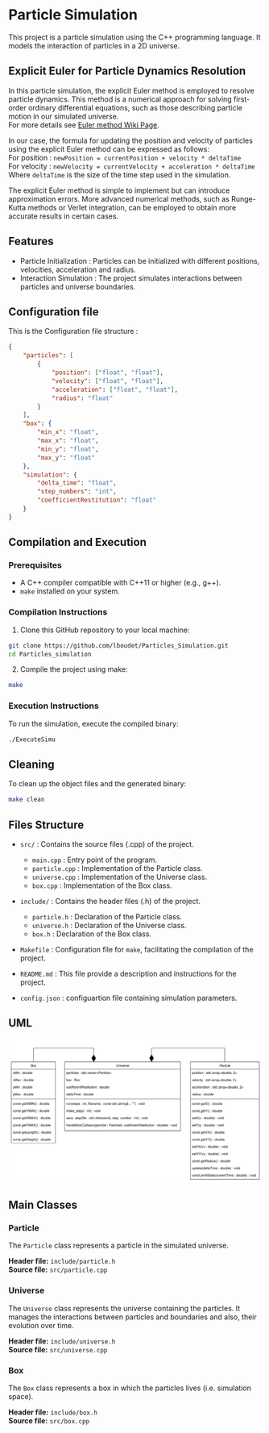 # Particle Simulation

This project is a particle simulation using the C++ programming language. It models the interaction of particles in a 2D universe.


## Explicit Euler for Particle Dynamics Resolution

In this particle simulation, the explicit Euler method is employed to resolve particle dynamics. This method is a numerical approach for solving first-order ordinary differential equations, such as those describing particle motion in our simulated universe.\
For more details see [Euler method Wiki Page](https://en.wikipedia.org/wiki/Euler_method).

In our case, the formula for updating the position and velocity of particles using the explicit Euler method can be expressed as follows:\
For position : `newPosition = currentPosition + velocity * deltaTime`\
For velocity : `newVelocity = currentVelocity + acceleration * deltaTime`\
Where `deltaTime` is the size of the time step used in the simulation.

The explicit Euler method is simple to implement but can introduce approximation errors. More advanced numerical methods, such as Runge-Kutta methods or Verlet integration, can be employed to obtain more accurate results in certain cases.

## Features

- Particle Initialization : Particles can be initialized with different positions, velocities, acceleration and radius.
- Interaction Simulation : The project simulates interactions between particles and universe boundaries.

## Configuration file

This is the Configuration file structure :
```json
{
    "particles": [
        {
            "position": ["float", "float"],
            "velocity": ["float", "float"],
            "acceleration": ["float", "float"],
            "radius": "float"
        }
    ],
    "box": {
        "min_x": "float",
        "max_x": "float",
        "min_y": "float",
        "max_y": "float"
    },
    "simulation": {
        "delta_time": "float",
        "step_numbers": "int",
        "coefficientRestitution": "float"
    }
}
```

## Compilation and Execution

### Prerequisites

- A C++ compiler compatible with C++11 or higher (e.g., g++).
- `make` installed on your system.

### Compilation Instructions

1. Clone this GitHub repository to your local machine:
```bash
git clone https://github.com/lboudet/Particles_Simulation.git
cd Particles_simulation
```

2. Compile the project using make:
```bash
make
```

### Execution Instructions

To run the simulation, execute the compiled binary:
```bash
./ExecuteSimu
```

## Cleaning

To clean up the object files and the generated binary:
```bash
make clean
```

## Files Structure

- `src/` : Contains the source files (.cpp) of the project.
  - `main.cpp` : Entry point of the program.
  - `particle.cpp` : Implementation of the Particle class.
  - `universe.cpp` : Implementation of the Universe class.
  - `box.cpp` : Implementation of the Box class.

- `include/` : Contains the header files (.h) of the project.
  - `particle.h` : Declaration of the Particle class.
  - `universe.h` : Declaration of the Universe class.
  - `box.h` : Declaration of the Box class.

- `Makefile` : Configuration file for `make`, facilitating the compilation of the project.

- `README.md` : This file provide a description and instructions for the project.

- `config.json` : configuartion file containing simulation parameters.

## UML

![UML](UML.svg)

## Main Classes

### Particle

The `Particle` class represents a particle in the simulated universe.

**Header file:** `include/particle.h`  
**Source file:** `src/particle.cpp`

<!--
#### Attributes

- `std::array<double, 2> position;`
- `std::array<double, 2> velocity;`
- `std::array<double, 2> acceleration;`
- `double radius;`

#### Methods

- `double getX() const;`
- `double getY() const;`
- `void setX(double x);`
- `void setY(double y);`
- `double getVX() const;`
- `double getVY() const;`
- `void setVX(double vx);`
- `void setVY(double vy);`
- `double getRadius() const;`
- `void update(double deltaTime);`
- `void printState(double currentTime) const;`
-->

### Universe

The `Universe` class represents the universe containing the particles. It manages the interactions between particles and boundaries and also, their evolution over time.

**Header file:** `include/universe.h`  
**Source file:** `src/universe.cpp`

<!--
#### Attributes

- `std::vector<Particle> particles;`
- `Box box;`
- `double coefficientRestitution;`
- `double deltaTime;`

#### Methods

- `void run(int steps, const std::string& filename = "");`
- `void make_step(int i);`
- `void save_step(std::ofstream &file, int step_number);`
- `void handleBoxCollision(Particle &particle, double coefficientRestitution);`
-->

### Box

The `Box` class represents a box in which the particles lives (i.e. simulation space).

**Header file:** `include/box.h`  
**Source file:** `src/box.cpp`

<!--
#### Attributes

- `double xMin;`
- `double xMax;`
- `double yMin;`
- `double yMax;`

#### Methods

- `double getXMIN() const;`
- `double getYMIN() const;`
- `double getXMAX() const;`
- `double getYMAX() const;`
- `double getLength() const;`
- `double getHeight() const;`
-->
